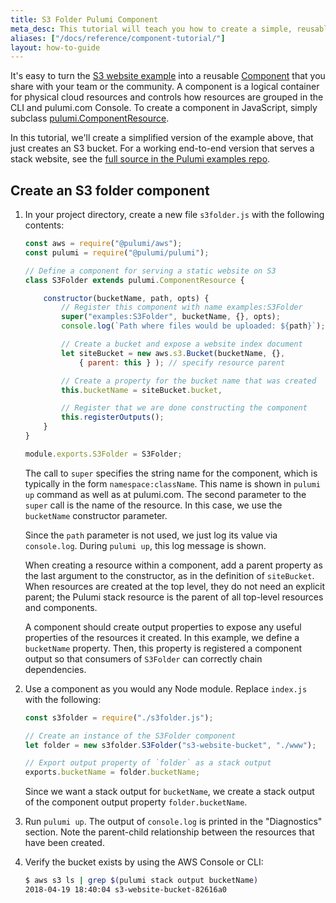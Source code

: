 ```yaml
---
title: S3 Folder Pulumi Component
meta_desc: This tutorial will teach you how to create a simple, reusable AWS S3 Folder component.
aliases: ["/docs/reference/component-tutorial/"]
layout: how-to-guide
---
```


It's easy to turn the [S3 website example] into a reusable [Component] that you share with your team or the community. A component is a logical container for physical cloud resources and controls how resources are grouped in the CLI and pulumi.com Console. To create a component in JavaScript, simply subclass [pulumi.ComponentResource].

In this tutorial, we'll create a simplified version of the example above, that just creates an S3 bucket. For a working end-to-end version that serves a stack website, see the [full source in the Pulumi examples repo][s3-folder-component].

## Create an S3 folder component

1. In your project directory, create a new file `s3folder.js` with the following contents:

    ```javascript
    const aws = require("@pulumi/aws");
    const pulumi = require("@pulumi/pulumi");

    // Define a component for serving a static website on S3
    class S3Folder extends pulumi.ComponentResource {

        constructor(bucketName, path, opts) {
            // Register this component with name examples:S3Folder
            super("examples:S3Folder", bucketName, {}, opts);
            console.log(`Path where files would be uploaded: ${path}`);

            // Create a bucket and expose a website index document
            let siteBucket = new aws.s3.Bucket(bucketName, {},
                { parent: this } ); // specify resource parent

            // Create a property for the bucket name that was created
            this.bucketName = siteBucket.bucket,

            // Register that we are done constructing the component
            this.registerOutputs();
        }
    }

    module.exports.S3Folder = S3Folder;
    ```

    The call to `super` specifies the string name for the component, which is typically in the form `namespace:className`. This name is shown in `pulumi up` command as well as at pulumi.com. The second parameter to the `super` call is the name of the resource. In this case, we use the `bucketName` constructor parameter.

    Since the `path` parameter is not used, we just log its value via `console.log`. During `pulumi up`, this log message is shown.

    When creating a resource within a component, add a parent property as the last argument to the constructor, as in the definition of `siteBucket`. When resources are created at the top level, they do not need an explicit parent; the Pulumi stack resource is the parent of all top-level resources and components.

    A component should create output properties to expose any useful properties of the resources it created. In this example, we define a `bucketName` property. Then, this property is registered a component output so that consumers of `S3Folder` can correctly chain dependencies.

1. Use a component as you would any Node module. Replace `index.js` with the following:

    ```javascript
    const s3folder = require("./s3folder.js");

    // Create an instance of the S3Folder component
    let folder = new s3folder.S3Folder("s3-website-bucket", "./www");

    // Export output property of `folder` as a stack output
    exports.bucketName = folder.bucketName;
    ```

    Since we want a stack output for `bucketName`, we create a stack output of the component output property `folder.bucketName`.

1. Run `pulumi up`. The output of `console.log` is printed in the "Diagnostics" section. Note the parent-child relationship between the resources that have been created.

1. Verify the bucket exists by using the AWS Console or CLI:

    ```bash
    $ aws s3 ls | grep $(pulumi stack output bucketName)
    2018-04-19 18:40:04 s3-website-bucket-82616a0
    ```

<!-- markdownlint-disable url -->
[pulumi.ComponentResource]: /docs/reference/pkg/nodejs/pulumi/pulumi/#ComponentResource
[Component]: /docs/intro/concepts/programming-model/#components
[s3-folder]: https://github.com/pulumi/examples/tree/master/aws-js-s3-folder
[s3-folder-component]: https://github.com/pulumi/examples/tree/master/aws-js-s3-folder-component
[S3 website example]: /registry/packages/aws/how-to-guides/s3-website/
<!-- markdownlint-enable url -->
